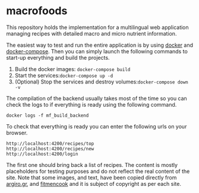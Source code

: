 # macrofoods
This repository holds the implementation for a multilingual web application managing recipes with detailed macro and micro nutrient information.   

The easiest way to test and run the entire application is by using
[docker](https://docs.docker.com/engine/install/) and
[docker-compose](https://docs.docker.com/compose/install/). Then you can
simply launch the following commands to start-up everything and build the
projects.

1. Build the docker images: `docker-compose build`
2. Start the services:`docker-compose up -d`
3. (Optional) Stop the services and destroy volumes:`docker-compose down -v`

The compilation of the backend usually takes most of the time so you can
check the logs to if everything is ready using the following command.
```
docker logs -f mf_build_backend
```
To check that everything is ready you can enter the following urls
on your browser.
```
http://localhost:4200/recipes/top
http://localhost:4200/recipes/new
http://localhost:4200/login
```
The first one should bring back a list of recipes. The content is mostly
placeholders for testing purposes and do not reflect the real content
of the site. Note that some images, and text, have been copied directly
from [argiro.gr](https://www.argiro.gr/), and [fitmencook](https://fitmencook.com/)
and it is subject of copyright as per each site.
